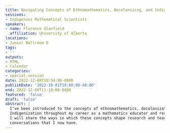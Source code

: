 ```yaml
---
title: Navigating Concepts of Ethnomathematics, Decolonizing, and Indigenizing as an Indigenous Mathematics Educator
sessions:
- Indigenous Mathematical Scientists
speakers:
- name: Florence Glanfield
  affiliation: University of Alberta
locations:
- Junior Ballroom D
tags:
- ''
outputs:
- HTML
- Calendar
categories:
- special-session
date: 2022-12-08T10:54:00-0800
publishDate: '2022-10-01T10:00:00-08:00'
end: 2022-12-08T11:18:00-0800
featured: 'false'
draft: 'false'
abstract: |
  I've been introduced to the concepts of ethnomathematics, decolonization and
  Indigenization throughout my career as a mathematics educator and researcher.
  I will share the ways in which these concepts shape research and teaching
  conversations that I now have.
---
```

